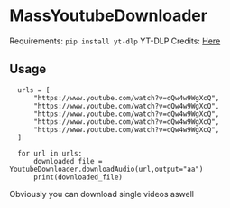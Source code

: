 # MassYoutubeDownloader
Requirements:
```pip install yt-dlp```
YT-DLP Credits: [Here]([https://openai.com](https://pypi.org/project/yt-dlp/))

## Usage
```
  urls = [
      "https://www.youtube.com/watch?v=dQw4w9WgXcQ",
      "https://www.youtube.com/watch?v=dQw4w9WgXcQ",
      "https://www.youtube.com/watch?v=dQw4w9WgXcQ",
      "https://www.youtube.com/watch?v=dQw4w9WgXcQ",
      "https://www.youtube.com/watch?v=dQw4w9WgXcQ",
  ]

  for url in urls:
      downloaded_file = YoutubeDownloader.downloadAudio(url,output="aa")
      print(downloaded_file)
```

Obviously you can download single videos aswell

